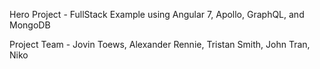 Hero Project - FullStack Example using Angular 7, Apollo, GraphQL, and MongoDB

Project Team - Jovin Toews, Alexander Rennie, Tristan Smith, John Tran, Niko